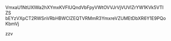 VmxaU1NtUXlWa2hXYmxKVFlUQndVbFpyVWtOVVJrVjVUVlZrYW1KVk5VTlZS
bEYzVXpCT2RWSnVRbHBWClZEQTVRMmR3YmxreVZUMEtDbXR6Y1E9PQoKbmVj

zzv